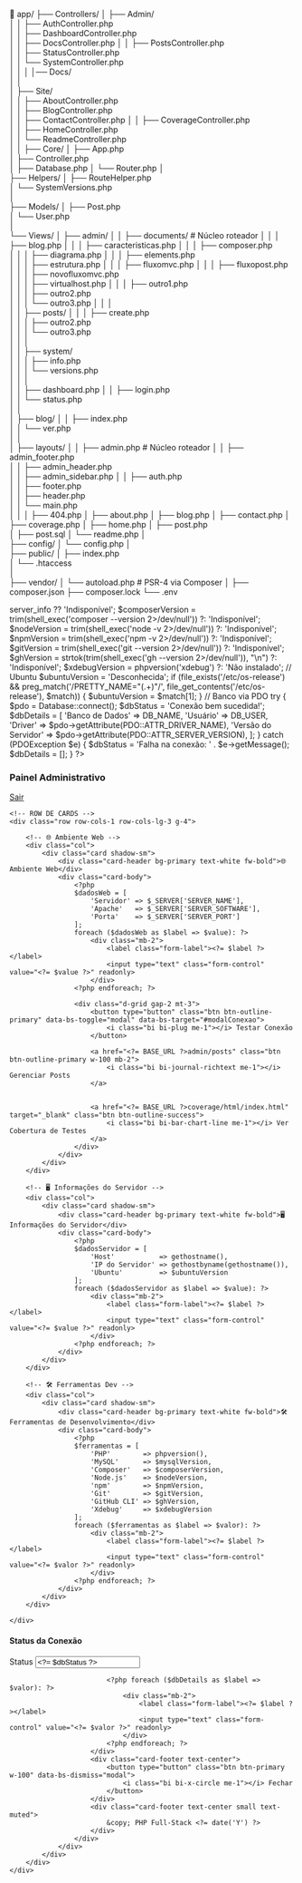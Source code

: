     
    
   📁 app/
    ├── Controllers/
    │   ├── Admin/            
    │   │   ├── AuthController.php        
    │   │   ├── DashboardController.php      
    │   │   ├── DocsController.php
    │   │   ├── PostsController.php        
    │   │   ├── StatusController.php      
    │   │   └── SystemController.php             
    │   │
    │   │── Docs/        
    │   │      
    │   ├── Site/            
    │   │   ├── AboutController.php        
    │   │   ├── BlogController.php      
    │   │   ├── ContactController.php
    │   │   ├── CoverageController.php        
    │   │   ├── HomeController.php                  
    │   │   └── ReadmeController.php                
    │   │ 
    ├── Core/
    │   ├── App.php        
    │   ├── Controller.php      
    │   ├── Database.php
    │   └── Router.php 
    │             
    ├── Helpers/
    │   ├── RouteHelper.php    
    │   └── SystemVersions.php    
    │          
    ├── Models/
    │   ├── Post.php       
    │   └── User.php  
    │              
    └── Views/
    │   ├── admin/
    │   │   ├── documents/                    # Núcleo roteador
    │   │   │   ├── blog.php
    │   │   │   ├── caracteristicas.php
    │   │   │   ├── composer.php   
    │   │   │   ├── diagrama.php
    │   │   │   ├── elements.php     
    │   │   │   ├── estrutura.php
    │   │   │   ├── fluxomvc.php
    │   │   │   ├── fluxopost.php
    │   │   │   ├── novofluxomvc.php   
    │   │   │   ├── virtualhost.php
    │   │   │   ├── outro1.php     
    │   │   │   ├── outro2.php    
    │   │   │   └── outro3.php 
    │   │   │       
    │   │   ├── posts/
    │   │   │   ├── create.php     
    │   │   │   ├── outro2.php    
    │   │   │   └── outro3.php  
    │   │   │               
    │   │   ├── system/    
    │   │   │   ├── info.php    
    │   │   │   └── versions.php  
    │   │   │                         
    │   │   ├── dashboard.php
    │   │   ├── login.php                 
    │   │   └── status.php  
    │   │            
    │   ├── blog/ 
    │   │   ├── index.php                 
    │   │   └── ver.php  
    │   │            
    │   ├── layouts/
    │   │   ├── admin.php                    # Núcleo roteador
    │   │   ├── admin_footer.php            
    │   │   ├── admin_header.php                 
    │   │   ├── admin_sidebar.php
    │   │   ├── auth.php            
    │   │   ├── footer.php                 
    │   │   ├── header.php                   
    │   │   └── main.php              
    │   │
    │   ├── 404.php
    │   ├── about.php
    │   ├── blog.php
    │   ├── contact.php
    │   ├── coverage.php
    │   ├── home.php
    │   ├── post.php    
    │   ├── post.sql
    │   └── readme.php
    │       
    ├── config/
    │   └── config.php
    │        
    ├── public/
    │   ├── index.php                   
    │   └── .htaccess  
    │                   
    ├── vendor/
    │   └── autoload.php                  # PSR-4 via Composer
    │
    ├── composer.json
    ├── composer.lock
    └── .env

   

<?php
// ℹ️ Coleta de dados do sistema
use App\Core\Database;

$mysqlVersion    = (new mysqli(DB_HOST, DB_USER, DB_PASS))->server_info ?? 'Indisponível';
$composerVersion = trim(shell_exec('composer --version 2>/dev/null')) ?: 'Indisponível';
$nodeVersion     = trim(shell_exec('node -v 2>/dev/null')) ?: 'Indisponível';
$npmVersion      = trim(shell_exec('npm -v 2>/dev/null')) ?: 'Indisponível';
$gitVersion      = trim(shell_exec('git --version 2>/dev/null')) ?: 'Indisponível';
$ghVersion       = strtok(trim(shell_exec('gh --version 2>/dev/null')), "\n") ?: 'Indisponível';
$xdebugVersion   = phpversion('xdebug') ?: 'Não instalado';

// Ubuntu
$ubuntuVersion = 'Desconhecida';
if (file_exists('/etc/os-release') && preg_match('/PRETTY_NAME="(.+)"/', file_get_contents('/etc/os-release'), $match)) {
    $ubuntuVersion = $match[1];
}

// Banco via PDO
try {
    $pdo = Database::connect();
    $dbStatus = 'Conexão bem sucedida!';
    $dbDetails = [
        'Banco de Dados'       => DB_NAME,
        'Usuário'              => DB_USER,
        'Driver'               => $pdo->getAttribute(PDO::ATTR_DRIVER_NAME),
        'Versão do Servidor'   => $pdo->getAttribute(PDO::ATTR_SERVER_VERSION),
    ];
} catch (PDOException $e) {
    $dbStatus = 'Falha na conexão: ' . $e->getMessage();
    $dbDetails = [];
}
?>

<div class="container mt-4">
    <div class="d-flex justify-content-between align-items-center mb-4">
        <h3 class="text-primary">Painel Administrativo</h3>
        <a href="<?= BASE_URL ?>admin/logout" class="btn btn-outline-danger">
            <i class="bi bi-box-arrow-right me-1"></i> Sair
        </a>
    </div>

    <!-- ROW DE CARDS -->
    <div class="row row-cols-1 row-cols-lg-3 g-4">

        <!-- 🌐 Ambiente Web -->
        <div class="col">
            <div class="card shadow-sm">
                <div class="card-header bg-primary text-white fw-bold">🌐 Ambiente Web</div>
                <div class="card-body">
                    <?php
                    $dadosWeb = [
                        'Servidor' => $_SERVER['SERVER_NAME'],
                        'Apache'   => $_SERVER['SERVER_SOFTWARE'],
                        'Porta'    => $_SERVER['SERVER_PORT']
                    ];
                    foreach ($dadosWeb as $label => $value): ?>
                        <div class="mb-2">
                            <label class="form-label"><?= $label ?></label>
                            <input type="text" class="form-control" value="<?= $value ?>" readonly>
                        </div>
                    <?php endforeach; ?>

                    <div class="d-grid gap-2 mt-3">
                        <button type="button" class="btn btn-outline-primary" data-bs-toggle="modal" data-bs-target="#modalConexao">
                            <i class="bi bi-plug me-1"></i> Testar Conexão
                        </button>

                        <a href="<?= BASE_URL ?>admin/posts" class="btn btn-outline-primary w-100 mb-2">
                            <i class="bi bi-journal-richtext me-1"></i> Gerenciar Posts
                        </a>


                        <a href="<?= BASE_URL ?>coverage/html/index.html" target="_blank" class="btn btn-outline-success">
                            <i class="bi bi-bar-chart-line me-1"></i> Ver Cobertura de Testes
                        </a>
                    </div>
                </div>
            </div>
        </div>

        <!-- 🖥️ Informações do Servidor -->
        <div class="col">
            <div class="card shadow-sm">
                <div class="card-header bg-primary text-white fw-bold">🖥️ Informações do Servidor</div>
                <div class="card-body">
                    <?php
                    $dadosServidor = [
                        'Host'           => gethostname(),
                        'IP do Servidor' => gethostbyname(gethostname()),
                        'Ubuntu'         => $ubuntuVersion
                    ];
                    foreach ($dadosServidor as $label => $value): ?>
                        <div class="mb-2">
                            <label class="form-label"><?= $label ?></label>
                            <input type="text" class="form-control" value="<?= $value ?>" readonly>
                        </div>
                    <?php endforeach; ?>
                </div>
            </div>
        </div>

        <!-- 🛠️ Ferramentas Dev -->
        <div class="col">
            <div class="card shadow-sm">
                <div class="card-header bg-primary text-white fw-bold">🛠️ Ferramentas de Desenvolvimento</div>
                <div class="card-body">
                    <?php
                    $ferramentas = [
                        'PHP'        => phpversion(),
                        'MySQL'      => $mysqlVersion,
                        'Composer'   => $composerVersion,
                        'Node.js'    => $nodeVersion,
                        'npm'        => $npmVersion,
                        'Git'        => $gitVersion,
                        'GitHub CLI' => $ghVersion,
                        'Xdebug'     => $xdebugVersion
                    ];
                    foreach ($ferramentas as $label => $valor): ?>
                        <div class="mb-2">
                            <label class="form-label"><?= $label ?></label>
                            <input type="text" class="form-control" value="<?= $valor ?>" readonly>
                        </div>
                    <?php endforeach; ?>
                </div>
            </div>
        </div>

    </div>
</div>

<!-- 🔌 MODAL TESTE DE CONEXÃO -->
<div class="modal fade" id="modalConexao" tabindex="-1" aria-labelledby="modalConexaoLabel" aria-hidden="true">
    <div class="modal-dialog modal-dialog-centered">
        <div class="modal-content bg-transparent border-0">
            <div class="row justify-content-center">
                <div class="col-md-8 col-lg-7">
                    <div class="card shadow-lg border-0">
                        <div class="card-header bg-primary text-white text-center">
                            <h4 class="mb-0" id="modalConexaoLabel">Status da Conexão</h4>
                        </div>
                        <div class="card-body">
                            <div class="mb-3">
                                <label class="form-label">Status</label>
                                <input type="text" class="form-control text-<?= str_contains($dbStatus, 'Falha') ? 'danger' : 'success' ?> fw-bold" value="<?= $dbStatus ?>" readonly>
                            </div>

                            <?php foreach ($dbDetails as $label => $valor): ?>
                                <div class="mb-2">
                                    <label class="form-label"><?= $label ?></label>
                                    <input type="text" class="form-control" value="<?= $valor ?>" readonly>
                                </div>
                            <?php endforeach; ?>
                        </div>
                        <div class="card-footer text-center">
                            <button type="button" class="btn btn-primary w-100" data-bs-dismiss="modal">
                                <i class="bi bi-x-circle me-1"></i> Fechar
                            </button>
                        </div>
                        <div class="card-footer text-center small text-muted">
                            &copy; PHP Full-Stack <?= date('Y') ?>
                        </div>
                    </div>
                </div>
            </div>
        </div>
    </div>
</div>
